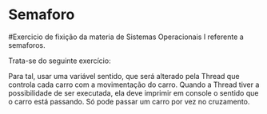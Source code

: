 # Semaforo
#Exercicio de fixição da materia de Sistemas Operacionais I referente a semaforos.

Trata-se do seguinte exercício:

Para tal, usar uma variável sentido,
que será alterado pela Thread que
controla cada carro com a
movimentação do carro. Quando a
Thread tiver a possibilidade de ser
executada, ela deve imprimir em
console o sentido que o carro está
passando. Só pode passar um carro
por vez no cruzamento.

